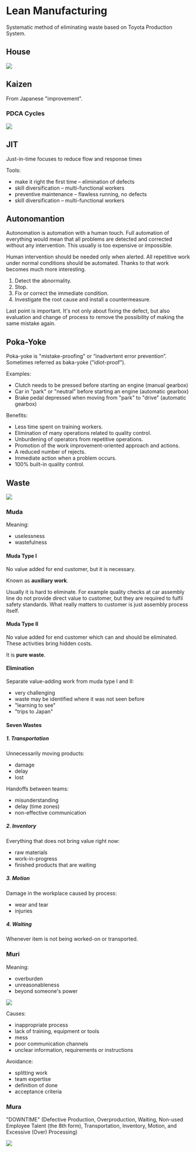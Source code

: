 # Lean Manufacturing

Systematic method of eliminating waste based on Toyota Production System.

## House

![](https://upload.wikimedia.org/wikipedia/commons/3/39/Lean_manufactory_house.png)

## Kaizen

From Japanese "improvement".

### PDCA Cycles

![](https://upload.wikimedia.org/wikipedia/commons/thumb/f/f4/PDCA-Two-Cycles.svg/1024px-PDCA-Two-Cycles.svg.png)

## JIT

Just-in-time focuses to reduce flow and response times

Tools:

* make it right the first time – elimination of defects
* skill diversification – multi-functional workers
* preventive maintenance – flawless running, no defects
* skill diversification – multi-functional workers

## Autonomantion

Autonomation is automation with a human touch.
Full automation of everything would mean that all problems are detected and
corrected without any intervention. This usually is too expensive or impossible.

Human intervention should be needed only when alerted.
All repetitive work under normal conditions should be automated.
Thanks to that work becomes much more interesting.

1. Detect the abnormality.
2. Stop.
3. Fix or correct the immediate condition.
4. Investigate the root cause and install a countermeasure.

Last point is important. It's not only about fixing the defect,
but also evaluation and change of process to remove the possibility of making
the same mistake again.

## Poka-Yoke

Poka-yoke is "mistake-proofing" or “inadvertent error prevention”.
Sometimes referred as baka-yoke ("idiot-proof").

Examples:

* Clutch needs to be pressed before starting an engine (manual gearbox)
* Car in "park" or "neutral" before starting an engine (automatic gearbox)
* Brake pedal depressed when moving from "park" to "drive" (automatic gearbox)

Benefits:

* Less time spent on training workers.
* Elimination of many operations related to quality control.
* Unburdening of operators from repetitive operations.
* Promotion of the work improvement-oriented approach and actions.
* A reduced number of rejects.
* Immediate action when a problem occurs.
* 100% built-in quality control.

## Waste

![](http://lean-management.pl/wp-content/uploads/2016/02/Muda-muri-mura.png)

### Muda

Meaning:
* uselessness
* wastefulness

#### Muda Type I

No value added for end customer, but it is necessary.

Known as **auxiliary work**.

Usually it is hard to eliminate. For example quality checks at car assembly line
do not provide direct value to customer, but they are required to fulfil
safety standards. What really matters to customer is just assembly process
itself.

#### Muda Type II

No value added for end customer which can and should be eliminated.
These activities bring hidden costs.

It is **pure waste**.

#### Elimination

Separate value-adding work from muda type I and II:
* very challenging
* waste may be identified where it was not seen before
* "learning to see"
* "trips to Japan"

#### Seven Wastes

##### 1. Transportation

Unnecessarily moving products:
* damage
* delay
* lost

Handoffs between teams:
* misunderstanding
* delay (time zones)
* non-effective communication

##### 2. Inventory

Everything that does not bring value right now:
* raw materials
* work-in-progress
* finished products that are waiting

##### 3. Motion

Damage in the workplace caused by process:
* wear and tear
* injuries

##### 4. Waiting

Whenever item is not being worked-on or transported.

### Muri

Meaning:
* overburden
* unreasonableness
* beyond someone's power

![](http://www.panview.nl/sites/default/files/styles/boek/public/Muri.png)

Causes:
* inappropriate process
* lack of training, equipment or tools
* mess
* poor communication channels
* unclear information, requirements or instructions

Avoidance:
* splitting work
* team expertise
* definition of done
* acceptance criteria

### Mura

"DOWNTIME" (Defective Production, Overproduction, Waiting, Non-used Employee Talent (the 8th form), Transportation, Inventory, Motion, and Excessive (Over) Processing)

![](https://media.licdn.com/mpr/mpr/shrinknp_800_800/AAEAAQAAAAAAAAKJAAAAJDZmNzM2NWUzLTY5Y2UtNGIwOC05ZTU3LWVkOTA2YzhiNWFkOQ.jpg)